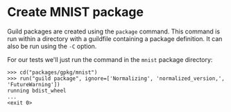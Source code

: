 # Create MNIST package

Guild packages are created using the `package` command. This command
is run within a directory with a guildfile containing a package
definition. It can also be run using the `-C` option.

For our tests we'll just run the command in the `mnist` package
directory:

    >>> cd("packages/gpkg/mnist")
    >>> run("guild package", ignore=['Normalizing', 'normalized_version,', 'FutureWarning'])
    running bdist_wheel
    ...
    <exit 0>
